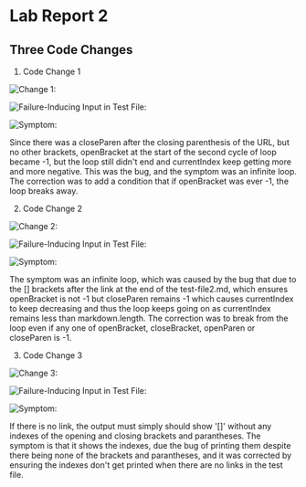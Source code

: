 # Lab Report 2

## Three Code Changes

1. Code Change 1

![Change 1:](https://jemilparikh.github.io/Cse15L-LabReports/Screen%20Shot%202022-04-25%20at%202.38.22%20AM.png)

![Failure-Inducing Input in Test File:](https://jemilparikh.github.io/Cse15L-LabReports/Screen%20Shot%202022-04-25%20at%202.38.10%20AM.png)

![Symptom:](https://jemilparikh.github.io/Cse15L-LabReports/Screen%20Shot%202022-04-25%20at%202.37.43%20AM.png)

Since there was a closeParen after the closing parenthesis of the URL, but no other brackets, openBracket at the start of the second cycle of loop became -1, but the loop still didn't end and currentIndex keep getting more and more negative. This was the bug, and the symptom was an infinite loop. The correction was to add a condition that if openBracket was ever -1, the loop breaks away.

2. Code Change 2

![Change 2:](https://jemilparikh.github.io/Cse15L-LabReports/Screen%20Shot%202022-04-25%20at%201.59.26%20AM.png)

![Failure-Inducing Input in Test File:](https://jemilparikh.github.io/Cse15L-LabReports/Screen%20Shot%202022-04-25%20at%201.56.43%20AM.png)

![Symptom:](https://jemilparikh.github.io/Cse15L-LabReports/Screen%20Shot%202022-04-25%20at%202.05.03%20AM.png)

The symptom was an infinite loop, which was caused by the bug that due to the [] brackets after the link at the end of the test-file2.md, which ensures openBracket is not -1 but closeParen remains -1 which causes currentIndex to keep decreasing and thus the loop keeps going on as currentIndex remains less than markdown.length. The correction was to break from the loop even if any one of openBracket, closeBracket, openParen or closeParen is -1.

3. Code Change 3

![Change 3:](https://jemilparikh.github.io/Cse15L-LabReports/Screen%20Shot%202022-04-25%20at%202.23.43%20AM.png)

![Failure-Inducing Input in Test File:](https://jemilparikh.github.io/Cse15L-LabReports/Screen%20Shot%202022-04-25%20at%202.24.04%20AM.png)

![Symptom:](https://jemilparikh.github.io/Cse15L-LabReports/Screen%20Shot%202022-04-25%20at%202.21.58%20AM.png)

If there is no link, the output must simply should show '[]' without any indexes of the opening and closing brackets and parantheses. The symptom is that it shows the indexes, due the bug of printing them despite there being none of the brackets and parantheses, and it was corrected by ensuring the indexes don't get printed when there are no links in the test file.






